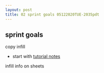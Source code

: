 ```yaml
---
layout: post
title: 02 sprint goals 05122020TUE-2035pdt
---
```


## sprint goals ##

copy infill
  - start with [tutorial notes](https://docs.google.com/document/d/1QC84LIC3qqPJ89UNM5qxDqCYKz9AfRnocH1D1d8vy8c/edit) 

infill info on sheets

